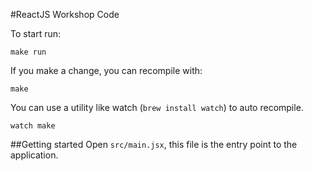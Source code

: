 #ReactJS Workshop Code

To start run:

    make run

If you make a change, you can recompile with:

    make

You can use a utility like watch (`brew install watch`) to auto recompile.

    watch make


##Getting started
Open `src/main.jsx`, this file is the entry point to the application.